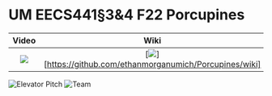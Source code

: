 # UM EECS441§3&4 F22 Porcupines

| Video  |  Wiki |  Trello  |
|:-----:|:-----:|:--------:|
|[<img src="https://eecs441.eecs.umich.edu/img/admin/video.png">][video_page]|[<img src="https://eecs441.eecs.umich.edu/img/admin/wiki.png">][https://github.com/ethanmorganumich/Porcupines/wiki]|[<img src="https://eecs441.eecs.umich.edu/img/admin/trello.png">][https://trello.com/b/DRWdFlf2/porcupines]|

![Elevator Pitch](https://user-images.githubusercontent.com/58456051/133131373-e909da64-93cb-449f-b9f0-3a58dcb1b9db.png) <!-- MUST be placed in user-images.githubusercontent.com -->
![Team](/assets/team.png)

[video_page]: https://youtu.be/sample
[wiki_page]: https://github.com/member/team/wiki
[agile_page]: https://trello.com/b/sample/general
